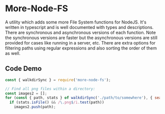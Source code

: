 
# More-Node-FS

A utility which adds some more File System functions for NodeJS. It's written in typescript and is well documented with types and descriptions. There are synchronous and asynchronous versions of each function. Note the synchronous versions are faster but the asynchronous versions are still provided for cases like running in a server, etc. There are extra options for filtering paths using regular expressions and also sorting the order of them as well.

## Code Demo

```js
const { walkdirSync } = require('more-node-fs');

// Find all png files within a directory:
const images2 = [];
for (const { path, stats } of walkdirSync('./path/to/somewhere'), { search: 'dfs' })
  if (stats.isFile() && /\.png$/i.test(path))
    images2.push(path);

```
